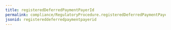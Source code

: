 ```yaml
---
title: registeredDeferredPaymentPayerId
permalink: compliance/RegulatoryProcedure.registeredDeferredPaymentPayerId.html
jsonid: registereddeferredpaymentpayerid
---
```

